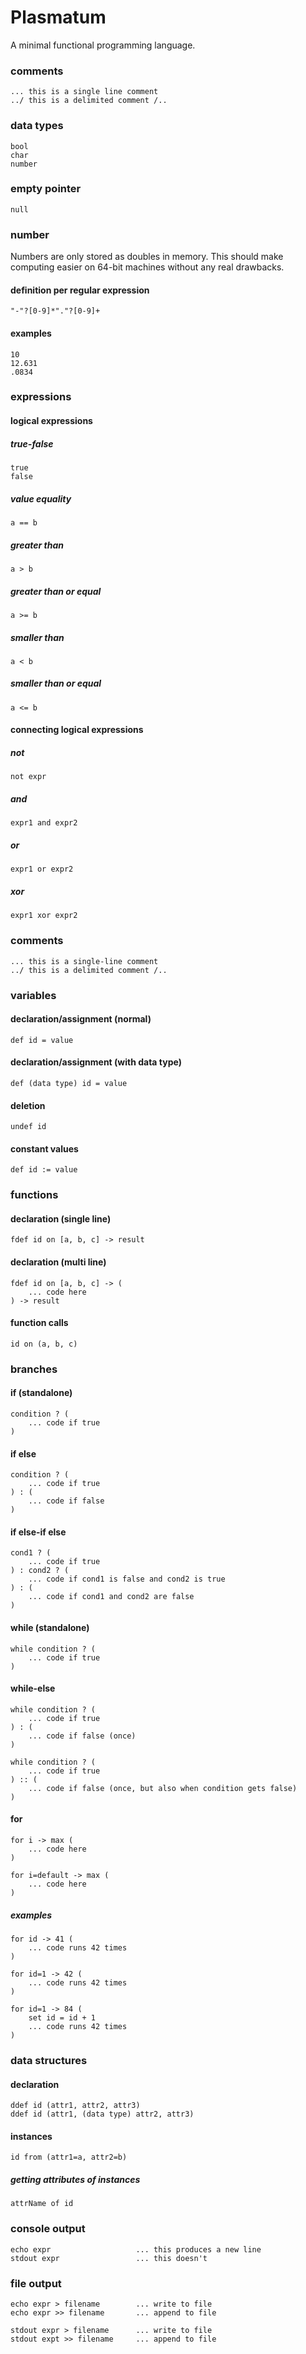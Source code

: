 # Plasmatum
A minimal functional programming language.

### comments
```
... this is a single line comment
../ this is a delimited comment /..
```

### data types
```
bool
char
number
```

### empty pointer
```
null
```
### number
Numbers are only stored as doubles in memory. This should make computing easier on 64-bit machines without any real drawbacks.
#### definition per regular expression
```
"-"?[0-9]*"."?[0-9]+
```
#### examples
```
10
12.631
.0834
```
### expressions
#### logical expressions
##### true-false
```
true
false
```
##### value equality
```
a == b
```
##### greater than
```
a > b
```
##### greater than or equal
```
a >= b
```
##### smaller than
```
a < b
```
##### smaller than or equal
```
a <= b
```

#### connecting logical expressions
##### not
```
not expr
```
##### and
```
expr1 and expr2
```
##### or
```
expr1 or expr2
```
##### xor
```
expr1 xor expr2
```

### comments
```
... this is a single-line comment
../ this is a delimited comment /..
```
### variables
#### declaration/assignment (normal)
```
def id = value
```
#### declaration/assignment (with data type)
```
def (data type) id = value
```
#### deletion
```
undef id
```
#### constant values
```
def id := value
```

### functions
#### declaration (single line)
```
fdef id on [a, b, c] -> result
```
#### declaration (multi line)
```
fdef id on [a, b, c] -> (
    ... code here
) -> result
```
#### function calls
```
id on (a, b, c)
```

### branches
#### if (standalone)
```
condition ? (
    ... code if true
)
```
#### if else
```
condition ? (
    ... code if true
) : (
    ... code if false
)
```
#### if else-if else
```
cond1 ? (
    ... code if true
) : cond2 ? (
    ... code if cond1 is false and cond2 is true
) : (
    ... code if cond1 and cond2 are false
)
```
#### while (standalone)
```
while condition ? (
    ... code if true
)
```
#### while-else
```
while condition ? (
    ... code if true
) : (
    ... code if false (once)
)

while condition ? (
    ... code if true
) :: (
    ... code if false (once, but also when condition gets false)
)
```

#### for
```
for i -> max (
    ... code here
)
```
```
for i=default -> max (
    ... code here
)
```
##### examples
```
for id -> 41 (
    ... code runs 42 times
)

for id=1 -> 42 (
    ... code runs 42 times
)

for id=1 -> 84 (
    set id = id + 1
    ... code runs 42 times
)
```

### data structures
#### declaration
```
ddef id (attr1, attr2, attr3)
ddef id (attr1, (data type) attr2, attr3)
```
#### instances
```
id from (attr1=a, attr2=b)
```
##### getting attributes of instances
```
attrName of id
```

### console output
```
echo expr                   ... this produces a new line
stdout expr                 ... this doesn't
```

### file output
```
echo expr > filename        ... write to file
echo expr >> filename       ... append to file

stdout expr > filename      ... write to file
stdout expt >> filename     ... append to file
```